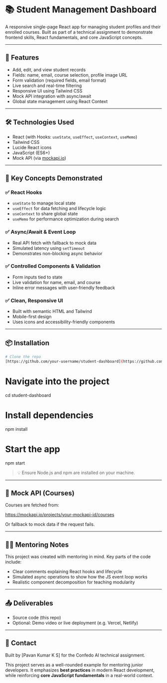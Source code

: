 # 📚 Student Management Dashboard

A responsive single-page React app for managing student profiles and their enrolled courses. Built as part of a technical assignment to demonstrate frontend skills, React fundamentals, and core JavaScript concepts.

---

## 🚀 Features

* Add, edit, and view student records
* Fields: name, email, course selection, profile image URL
* Form validation (required fields, email format)
* Live search and real-time filtering
* Responsive UI using Tailwind CSS
* Mock API integration with async/await
* Global state management using React Context

---

## 🛠️ Technologies Used

* React (with Hooks: `useState`, `useEffect`, `useContext`, `useMemo`)
* Tailwind CSS
* Lucide React icons
* JavaScript (ES6+)
* Mock API (via [mockapi.io](https://mockapi.io))

---

## 🧠 Key Concepts Demonstrated

### ✅ React Hooks

* `useState` to manage local state
* `useEffect` for data fetching and lifecycle logic
* `useContext` to share global state
* `useMemo` for performance optimization during search

### ✅ Async/Await & Event Loop

* Real API fetch with fallback to mock data
* Simulated latency using `setTimeout`
* Demonstrates non-blocking async behavior

### ✅ Controlled Components & Validation

* Form inputs tied to state
* Live validation for name, email, and course
* Inline error messages with user-friendly feedback

### ✅ Clean, Responsive UI

* Built with semantic HTML and Tailwind
* Mobile-first design
* Uses icons and accessibility-friendly components

---

## 📦 Installation

```bash
# Clone the repo
[https://github.com/your-username/student-dashboard](https://github.com/Pavan-kumar-ks/student-management-dashboard.git)
```
# Navigate into the project
cd student-dashboard

# Install dependencies
npm install

# Start the app
npm start

> 💡 Ensure Node.js and npm are installed on your machine.

---

## 🔗 Mock API (Courses)

Courses are fetched from:


https://mockapi.io/projects/your-mockapi-id/courses


Or fallback to mock data if the request fails.

---

## 👩‍🏫 Mentoring Notes

This project was created with mentoring in mind. Key parts of the code include:

* Clear comments explaining React hooks and lifecycle
* Simulated async operations to show how the JS event loop works
* Realistic component decomposition for teaching modularity

---

## 📤 Deliverables

* Source code (this repo)
* Optional: Demo video or live deployment (e.g. Vercel, Netlify)

---

## 📧 Contact

Built by [Pavan Kumar K S] for the Confedo AI technical assignment.

This project serves as a well-rounded example for mentoring junior developers. It emphasizes **best practices** in modern React development, while reinforcing **core JavaScript fundamentals** in a real-world context.
